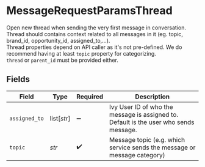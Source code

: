 # MessageRequestParamsThread

Open new thread when sending the very first message in conversation. Thread should contains context related to all messages in it (eg. topic, brand_id, opportunity_id, assigned_to,...).\
Thread properties depend on API caller as it's not pre-defined. We do recommend having at least `topic` property for categorizing.\
`thread` or `parent_id` must be provided either.



## Fields

| Field                                                                                 | Type                                                                                  | Required                                                                              | Description                                                                           |
| ------------------------------------------------------------------------------------- | ------------------------------------------------------------------------------------- | ------------------------------------------------------------------------------------- | ------------------------------------------------------------------------------------- |
| `assigned_to`                                                                         | list[*str*]                                                                           | :heavy_minus_sign:                                                                    | Ivy User ID of who the message is assigned to. Default is the user who sends message. |
| `topic`                                                                               | *str*                                                                                 | :heavy_check_mark:                                                                    | Message topic (e.g. which service sends the message or message category)              |